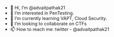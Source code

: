 - 👋 Hi, I’m @advaitpathak21
- 👀 I’m interested in PenTesting.
- 🌱 I’m currently learning VAPT, Cloud Security.
- 💞️ I’m looking to collaborate on CTFs
- 📫 How to reach me: twitter - @advaitpathak21

<!---
advaitpathak21/advaitpathak21 is a ✨ special ✨ repository because its `README.md` (this file) appears on your GitHub profile.
You can click the Preview link to take a look at your changes.
--->

